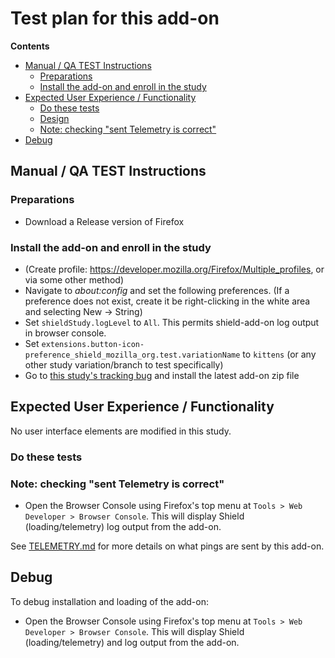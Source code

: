 # Test plan for this add-on

<!-- START doctoc generated TOC please keep comment here to allow auto update -->

<!-- DON'T EDIT THIS SECTION, INSTEAD RE-RUN doctoc TO UPDATE -->

**Contents**

* [Manual / QA TEST Instructions](#manual--qa-test-instructions)
  * [Preparations](#preparations)
  * [Install the add-on and enroll in the study](#install-the-add-on-and-enroll-in-the-study)
* [Expected User Experience / Functionality](#expected-user-experience--functionality)
  * [Do these tests](#do-these-tests)
  * [Design](#design)
  * [Note: checking "sent Telemetry is correct"](#note-checking-sent-telemetry-is-correct)
* [Debug](#debug)

<!-- END doctoc generated TOC please keep comment here to allow auto update -->

## Manual / QA TEST Instructions

### Preparations

* Download a Release version of Firefox

### Install the add-on and enroll in the study

* (Create profile: <https://developer.mozilla.org/Firefox/Multiple_profiles>, or via some other method)
* Navigate to _about:config_ and set the following preferences. (If a preference does not exist, create it be right-clicking in the white area and selecting New -> String)
* Set `shieldStudy.logLevel` to `All`. This permits shield-add-on log output in browser console.
* Set `extensions.button-icon-preference_shield_mozilla_org.test.variationName` to `kittens` (or any other study variation/branch to test specifically)
* Go to [this study's tracking bug](https://bugzilla.mozilla.org/show_bug.cgi?id=1496154) and install the latest add-on zip file

## Expected User Experience / Functionality

No user interface elements are modified in this study.

### Do these tests



### Note: checking "sent Telemetry is correct"

* Open the Browser Console using Firefox's top menu at `Tools > Web Developer > Browser Console`. This will display Shield (loading/telemetry) log output from the add-on.

See [TELEMETRY.md](./TELEMETRY.md) for more details on what pings are sent by this add-on.

## Debug

To debug installation and loading of the add-on:

* Open the Browser Console using Firefox's top menu at `Tools > Web Developer > Browser Console`. This will display Shield (loading/telemetry) and log output from the add-on.

